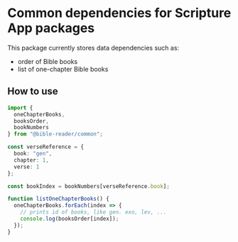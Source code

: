 # Common dependencies for Scripture App packages

This package currently stores data dependencies such as:

* order of Bible books
* list of one-chapter Bible books

## How to use

```typescript
import {
  oneChapterBooks,
  booksOrder,
  bookNumbers
} from "@bible-reader/common";

const verseReference = {
  book: "gen",
  chapter: 1,
  verse: 1
};

const bookIndex = bookNumbers[verseReference.book];

function listOneChapterBooks() {
  oneChapterBooks.forEach(index => {
    // prints id of books, like gen. exo, lev, ...
    console.log(booksOrder[index]);
  });
}
```
